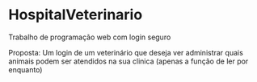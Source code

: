 # HospitalVeterinario
Trabalho de programação web com login seguro

Proposta: Um login de um veterinário que deseja ver administrar quais animais podem ser atendidos na sua clinica (apenas a função de ler por enquanto)
